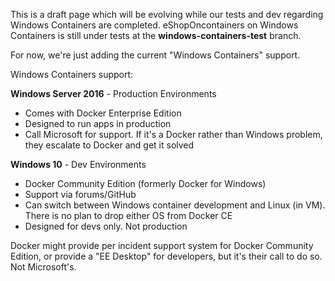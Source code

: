 This is a draft page which will be evolving while our tests and dev regarding Windows Containers are completed.
eShopOncontainers on Windows Containers is still under tests at the **windows-containers-test** branch.

For now, we're just adding the current "Windows Containers" support.

Windows Containers support:

**Windows Server 2016** - Production Environments
- Comes with Docker Enterprise Edition
- Designed to run apps in production
- Call Microsoft for support. If it's a Docker rather than Windows problem, they escalate to Docker and get it solved

**Windows 10** - Dev Environments
- Docker Community Edition (formerly Docker for Windows)
- Support via forums/GitHub
- Can switch between Windows container development and Linux (in VM). There is no plan to drop either OS from Docker CE
- Designed for devs only. Not production

Docker might provide per incident support system for Docker Community Edition, or provide a "EE Desktop" for developers, but it's their call to do so. Not Microsoft's.
